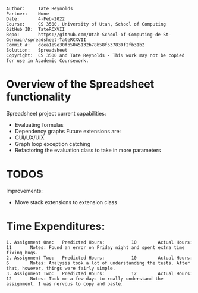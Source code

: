 ```
Author:     Tate Reynolds
Partner:    None
Date:       4-Feb-2022
Course:     CS 3500, University of Utah, School of Computing
GitHub ID:  TateRCXVII
Repo:       https://github.com/Utah-School-of-Computing-de-St-Germain/spreadsheet-TateRCXVII
Commit #:   dcea1e9e30fb5045132b78b58f537830f2fb31b2
Solution:   Spreadsheet
Copyright:  CS 3500 and Tate Reynolds - This work may not be copied for use in Academic Coursework.
```

# Overview of the Spreadsheet functionality
Spreadsheet project current capabilities:
- Evaluating formulas
- Dependency graphs
Future extensions are:  
- GUI/UX/UIX
- Graph loop exception catching
- Refactoring the evaluation class to take in more parameters

# TODOS
Improvements:
- Move stack extensions to extension class

# Time Expenditures:

    1. Assignment One:   Predicted Hours:          10        Actual Hours:     11       Notes: Found an error on Friday night and spent extra time fixing bugs.
    2. Assignment Two:   Predicted Hours:          10        Actual Hours:     6        Notes: Analysis took a lot of understanding the tests. After that, however, things were fairly simple.
    3. Assignment Two:   Predicted Hours:          12        Actual Hours:     12       Notes: Took me a few days to really understand the assignment. I was nervous to copy and paste.

